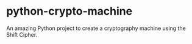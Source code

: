 # python-crypto-machine
An amazing Python project to create a cryptography machine using the Shift Cipher. 

